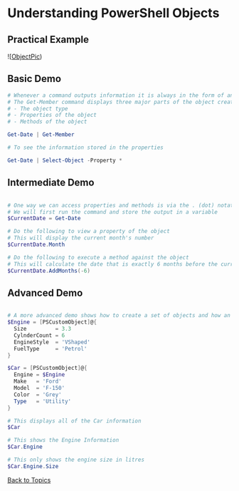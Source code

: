 # Understanding PowerShell Objects

## Practical Example

![[ObjectPic](https://github.com/DDLSTraining/Engage/blob/master/PowerShell_Intro/pics/PSObjectLesson.jpg))


## Basic Demo

```PowerShell
# Whenever a command outputs information it is always in the form of an Object
# The Get-Member command displays three major parts of the object created by the Get-Date command:
# - The object type
# - Properties of the object
# - Methods of the object

Get-Date | Get-Member

# To see the information stored in the properties

Get-Date | Select-Object -Property *
```

## Intermediate Demo

```PowerShell

# One way we can access properties and methods is via the . (dot) notation
# We will first run the command and store the output in a variable
$CurrentDate = Get-Date

# Do the following to view a property of the object
# This will display the current month's number
$CurrentDate.Month

# Do the following to execute a method against the object 
# This will calculate the date that is exactly 6 months before the current date
$CurrentDate.AddMonths(-6)
```

## Advanced Demo

```PowerShell

# A more advanced demo shows how to create a set of objects and how an object can contain other objects
$Engine = [PSCustomObject]@{
  Size         = 3.3
  CylnderCount = 6
  EngineStyle  = 'VShaped'
  FuelType     = 'Petrol'
}

$Car = [PSCustomObject]@{
  Engine = $Engine
  Make   = 'Ford'
  Model  = 'F-150'
  Color  = 'Grey'
  Type   = 'Utility'
}

# This displays all of the Car information
$Car

# This shows the Engine Information
$Car.Engine

# This only shows the engine size in litres 
$Car.Engine.Size


```

[Back to Topics](../README.md#morning-session)
